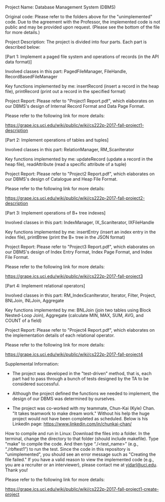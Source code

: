 Project Name: Database Management System (DBMS)


Original code: Please refer to the folders above for the "unimplemented" code. Due to the agreement with the Professor, the implemented code is not public and may be provided upon request. (Please see the bottom of the file for more details.)


Project Description: The project is divided into four parts. Each part is described below:


[Part 1: Implement a paged file system and operations of records (in the API data format)]

Involved classes in this part: PagedFileManager, FileHandle, RecordBasedFileManager

Key functions implemented by me: insertRecord (insert a record in the heap file),  printRecord (print out a record in the specified format)

Project Report: Please refer to "Project1 Report.pdf", which elaborates on our DBMS's design of Internal Record Format and Data Page Format.

Please refer to the following link for more details:

https://grape.ics.uci.edu/wiki/public/wiki/cs222p-2017-fall-project1-description


[Part 2: Implement operations of tables and tuples]

Involved classes in this part: RelationManager, RM_ScanIterator 

Key functions implemented by me: updateRecord (update a record in the heap file), readAttribute (read a specific attribute of a tuple)

Project Report: Please refer to "Project2 Report.pdf", which elaborates on our DBMS's design of Catalogue and Heap File Format.

Please refer to the following link for more details:

https://grape.ics.uci.edu/wiki/public/wiki/cs222p-2017-fall-project2-description


[Part 3: Implement operations of B+ tree indexes]

Involved classes in this part: IndexManager, IX_ScanIterator, IXFileHandle  

Key functions implemented by me: insertEntry (insert an index entry in the index file), printBtree  (print the B+ tree in the JSON format)

Project Report: Please refer to "Project3 Report.pdf", which elaborates on our DBMS's design of Index Entry Format, Index Page Format, and Index File Format.

Please refer to the following link for more details:

https://grape.ics.uci.edu/wiki/public/wiki/cs222p-2017-fall-project3


[Part 4: Implement relational operators]

Involved classes in this part: RM_IndexScanIterator, Iterator, Filter, Project, BNLJoin, INLJoin, Aggregate 

Key functions implemented by me: BNLJoin (join two tables using Block Nested-Loop Join), Aggregate (calculate MIN, MAX, SUM, AVG, and COUNT of a field)

Project Report: Please refer to "Project4 Report.pdf", which elaborates on the implementation details of each relational operator.

Please refer to the following link for more details:

https://grape.ics.uci.edu/wiki/public/wiki/cs222p-2017-fall-project4


Supplemental Information:

- The project was developed in the "test-driven" method, that is, each part had to pass through a bunch of tests designed by the TA to be considered successful.

- Although the project defined the functions we needed to implement, the design of our DBMS was determined by ourselves.

- The project was co-worked with my teammate, Chun-Kai (Kyle) Chan. "It takes teamwork to make dream work." Without his help the huge project would not have been completed as scheduled. Below is his LinkedIn page:
https://www.linkedin.com/in/chunkai-chan/


How to compile and run in Linux:
Download the files into a folder.
In the terminal, change the directory to that folder (should include makefile).
Type "make" to compile the code.
And then type “./<test_name>” (e.g., “./rbftest1”) to run the test.
Since the code in this repository is "unimplemented", you should see an error message such as "Creating the file failed."
If you have a valid reason to view the implemented code (e.g., you are a recruiter or an interviewer), please contact me at yidarl@uci.edu.
Thank you!

Please refer to the following link for more details:

https://grape.ics.uci.edu/wiki/public/wiki/cs222p-2017-fall-project1-create-project
